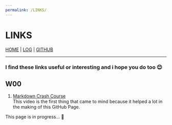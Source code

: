 ```yaml
---
permalink: /LINKS/
---
```


# LINKS
[HOME](serimanrnsa.github.io/os212) | [LOG](os212/TXT/mylog.txt) | [GITHUB](https://github.com/serimanrnsa/os212)

---

### I find these links useful or interesting and i hope you do too 😊

## W00

1. [Markdown Crash Course](https://youtu.be/HUBNt18RFbo)<br>
    This video is the first thing that came to mind because it helped a lot in the making of this GitHub Page.

This page is in progress... 🚧
